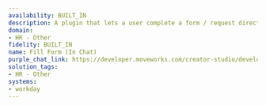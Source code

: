 ```yaml
---
availability: BUILT_IN
description: A plugin that lets a user complete a form / request directly in chat.
domain:
- HR - Other
fidelity: BUILT_IN
name: Fill Form (In Chat)
purple_chat_link: https://developer.moveworks.com/creator-studio/developer-tools/purple-chat?conversation=%7B%22startTimestamp%22%3A%2211%3A43%2BAM%22%2C%22messages%22%3A%5B%7B%22parts%22%3A%5B%7B%22richText%22%3A%22I+need+to+submit+an+HR+request.%22%7D%5D%2C%22role%22%3A%22user%22%7D%2C%7B%22parts%22%3A%5B%7B%22richText%22%3A%22Okay%2C+I+can+help+with+that.+What+type+of+HR+request+would+you+like+to+submit%3F%22%7D%5D%2C%22role%22%3A%22assistant%22%7D%2C%7B%22parts%22%3A%5B%7B%22richText%22%3A%22Please+provide+the+following+details%3A%5Cn%5Cn%3Cb%3ERequest+Type%3A%3C%2Fb%3E+Benefits%2C+Payroll%2C+Leave+of+Absence%5Cn%3Cb%3ESubject%3A%3C%2Fb%3E+%5BBrief+description+of+the+issue%5D%5Cn%3Cb%3EDetails%3A%3C%2Fb%3E+%5BFull+description+of+the+issue%5D%5Cn%22%7D%5D%2C%22role%22%3A%22assistant%22%7D%2C%7B%22parts%22%3A%5B%7B%22richText%22%3A%22Benefits%2C+%5C%22Incorrect+deductions%5C%22%2C+I+noticed+that+my+health+insurance+deductions+are+higher+than+expected+for+this+pay+period.+Can+you+please+investigate%3F%22%7D%5D%2C%22role%22%3A%22user%22%7D%2C%7B%22parts%22%3A%5B%7B%22richText%22%3A%22Thanks.+Here%27s+a+summary+of+your+HR+request%3A%5Cn%5Cn%3Cb%3ERequest+Type%3A%3C%2Fb%3E+Benefits%5Cn%3Cb%3ESubject%3A%3C%2Fb%3E+Incorrect+deductions%5Cn%3Cb%3EDetails%3A%3C%2Fb%3E+I+noticed+that+my+health+insurance+deductions+are+higher+than+expected+for+this+pay+period.+Can+you+please+investigate%3F%5Cn%5Cn%3Cb%3EPlease+confirm+your+request%3C%2Fb%3E%22%7D%5D%2C%22role%22%3A%22assistant%22%7D%2C%7B%22parts%22%3A%5B%7B%22buttons%22%3A%5B%7B%22buttonText%22%3A%22Submit+Request%22%2C%22style%22%3A%22filled%22%7D%2C%7B%22buttonText%22%3A%22Edit+Details%22%2C%22style%22%3A%22outlined%22%7D%2C%7B%22buttonText%22%3A%22Cancel%22%2C%22style%22%3A%22outlined%22%7D%5D%7D%5D%2C%22role%22%3A%22assistant%22%7D%2C%7B%22parts%22%3A%5B%7B%22richText%22%3A%22Okay%2C+I%27m+submitting+the+request.%22%7D%5D%2C%22role%22%3A%22user%22%7D%2C%7B%22parts%22%3A%5B%7B%22richText%22%3A%22Your+HR+request+has+been+submitted+to+Workday.+The+request+number+is+HR-2024-0034.+You+will+receive+a+confirmation+shortly.%22%7D%2C%7B%22citations%22%3A%5B%7B%22citationTitle%22%3A%22HR-2024-0034%22%2C%22connectorName%22%3A%22workday%22%7D%5D%7D%5D%2C%22role%22%3A%22assistant%22%7D%5D%7D
solution_tags:
- HR - Other
systems:
- workday
---
```

